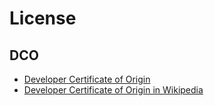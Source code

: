 # License
## DCO
* [Developer Certificate of Origin](https://developercertificate.org/)
* [Developer Certificate of Origin in Wikipedia](https://en.wikipedia.org/wiki/Developer_Certificate_of_Origin)
